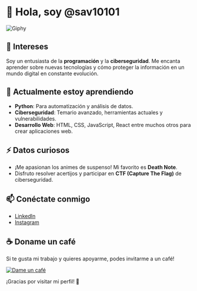 # 👋 Hola, soy @sav10101

![Giphy](https://giphy.com/embed/YmZOBDYBcmWK4)

## 👀 Intereses
Soy un entusiasta de la **programación** y la **ciberseguridad**. Me encanta aprender sobre nuevas tecnologías y cómo proteger la información en un mundo digital en constante evolución.

## 🌱 Actualmente estoy aprendiendo
- **Python**: Para automatización y análisis de datos.
- **Ciberseguridad**: Temario avanzado, herramientas actuales y vulnerabilidades.
- **Desarrollo Web**: HTML, CSS, JavaScript, React entre muchos otros para crear aplicaciones web.

## ⚡ Datos curiosos
- ¡Me apasionan los animes de suspenso! Mi favorito es **Death Note**.
- Disfruto resolver acertijos y participar en **CTF (Capture The Flag)** de ciberseguridad.

## 📫 Conéctate conmigo
- [LinkedIn](https://www.linkedin.com/in/frank-agustin-619225252/)
- [Instagram](https://instagram.com/sav.10101)

## ☕ Doname un café
Si te gusta mi trabajo y quieres apoyarme, podes invitarme a un café!

[![Dame un café](https://cafe.donaciones.com/img/button.svg)](https://cafecito.app/tu-usuario)


¡Gracias por visitar mi perfil! 🚀
